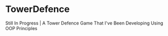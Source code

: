 # TowerDefence
Still In Progress | A Tower Defence Game That I've Been Developing Using OOP Principles
